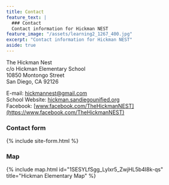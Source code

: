 ```yaml
---
title: Contact
feature_text: |
  ### Contact
  Contact information for Hickman NEST
feature_image: "/assets/learning2_1267_400.jpg"
excerpt: "Contact information for Hickman NEST"
aside: true
---
```


The Hickman Nest  
c/o Hickman Elementary School  
10850 Montongo Street  
San Diego, CA 92126  

E-mail: hickmannest@gmail.com  
School Website: [hickman.sandiegounified.org](https://hickman.sandiegounified.org/)  
Facebook: [www.facebook.com/TheHickmanNEST](https://www.facebook.com/TheHickmanNEST)  

### Contact form

{% include site-form.html %}

### Map

{% include map.html id="1SESYLfSgg_Lylxr5_ZwjHL5b4I8k-qs" title="Hickman Elementary Map" %}
